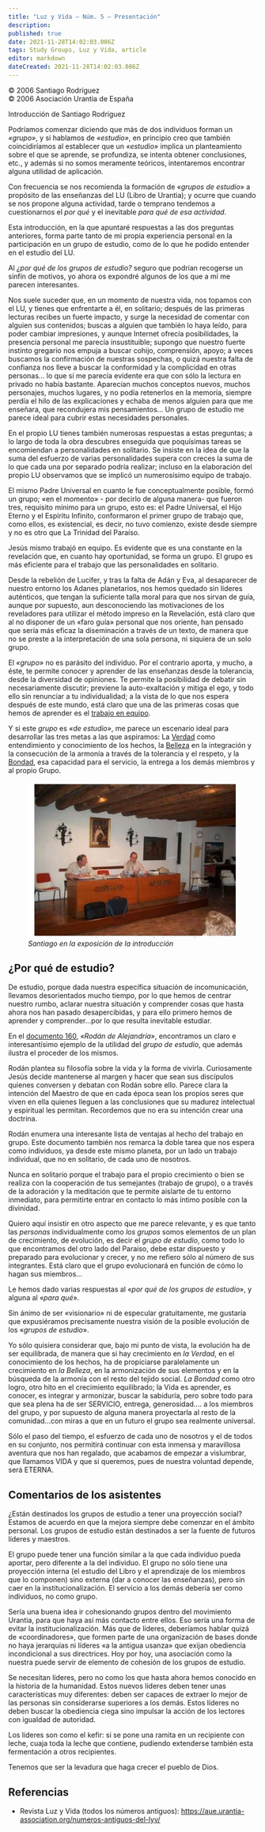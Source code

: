 ```yaml
---
title: "Luz y Vida — Núm. 5 — Presentación"
description: 
published: true
date: 2021-11-28T14:02:03.086Z
tags: Study Groups, Luz y Vida, article
editor: markdown
dateCreated: 2021-11-28T14:02:03.086Z
---
```


<p class="v-card v-sheet theme--light grey lighten-3 px-2">© 2006 Santiago Rodríguez<br>© 2006 Asociación Urantia de España</p>

Introducción de Santiago Rodríguez

Podríamos comenzar diciendo que más de dos individuos forman un _«grupo»_, y si hablamos de _«estudio»_, en principio creo que también coincidiríamos al establecer que un _«estudio»_ implica un planteamiento sobre el que se aprende, se profundiza, se intenta obtener conclusiones, etc., y además si no somos meramente teóricos, intentaremos encontrar alguna utilidad de aplicación.

Con frecuencia se nos recomienda la formación de «_grupos de estudio_» a propósito de las enseñanzas del LU (Libro de Urantia); y ocurre que cuando se nos propone alguna actividad, tarde o temprano tendemos a cuestionarnos el _por qué_ y el inevitable _para qué de esa actividad_.

Esta introducción, en la que apuntaré respuestas a las dos preguntas anteriores, forma parte tanto de mi propia experiencia personal en la participación en un grupo de estudio, como de lo que he podido entender en el estudio del LU.

Al _¿por qué de los grupos de estudio?_ seguro que podrían recogerse un sinfín de motivos, yo ahora os expondré algunos de los que a mí me parecen interesantes.

Nos suele suceder que, en un momento de nuestra vida, nos topamos con el LU, y tienes que enfrentarte a él, en solitario; después de las primeras lecturas recibes un fuerte impacto, y surge la necesidad de comentar con alguien sus contenidos; buscas a alguien que también lo haya leído, para poder cambiar impresiones, y aunque Internet ofrecía posibilidades, la presencia personal me parecía insustituible; supongo que nuestro fuerte instinto gregario nos empuja a buscar cohijo, comprensión, apoyo; a veces buscamos la confirmación de nuestras sospechas, o quizá nuestra falta de confianza nos lleve a buscar la conformidad y la complicidad en otras personas... lo que sí me parecía evidente era que con sólo la lectura en privado no había bastante. Aparecían muchos conceptos nuevos, muchos personajes, muchos lugares, y no podía retenerlos en la memoria, siempre perdía el hilo de las explicaciones y echaba de menos alguien para que me enseñara, que recondujera mis pensamientos... Un grupo de estudio me parece ideal para cubrir estas necesidades personales.

En el propio LU tienes también numerosas respuestas a estas preguntas; a lo largo de toda la obra descubres enseguida que poquísimas tareas se encomiendan a personalidades en solitario. Se insiste en la idea de que la suma del esfuerzo de varias personalidades supera con creces la suma de lo que cada una por separado podría realizar; incluso en la elaboración del propio LU observamos que se implicó un numerosísimo equipo de trabajo.

El mismo Padre Universal en cuanto le fue conceptualmente posible, formó un grupo; «en el momento» - por decirlo de alguna manera- que fueron tres, requisito mínimo para un grupo, esto es: el Padre Universal, el Hijo Eterno y el Espíritu Infinito, conformaron el primer grupo de trabajo que, como ellos, es existencial, es decir, no tuvo comienzo, existe desde siempre y no es otro que La Trinidad del Paraíso.

Jesús mismo trabajó en equipo. Es evidente que es una constante en la revelación que, en cuanto hay oportunidad, se forma un grupo. El grupo es más eficiente para el trabajo que las personalidades en solitario.

Desde la rebelión de Lucifer, y tras la falta de Adán y Eva, al desaparecer de nuestro entorno los Adanes planetarios, nos hemos quedado sin líderes auténticos, que tengan la suficiente talla moral para que nos sirvan de guía, aunque por supuesto, aun desconociendo las motivaciones de los reveladores para utilizar el método impreso en la Revelación, está claro que al no disponer de un «faro guía» personal que nos oriente, han pensado que sería más eficaz la diseminación a través de un texto, de manera que no se preste a la interpretación de una sola persona, ni siquiera de un solo grupo.

El _«grupo»_ no es parásito del individuo. Por el contrario aporta, y mucho, a éste, te permite conocer y aprender de las enseñanzas desde la tolerancia, desde la diversidad de opiniones. Te permite la posibilidad de debatir sin necesariamente discutir; previene la auto-exaltación y mitiga el ego, y todo ello sin renunciar a tu individualidad; a la vista de lo que nos espera después de este mundo, está claro que una de las primeras cosas que hemos de aprender es el <ins>trabajo en equipo</ins>.

Y si este _grupo_ es _«de estudio»_, me parece un escenario ideal para desarrollar las tres metas a las que aspiramos: La <ins>Verdad</ins> como entendimiento y conocimiento de los hechos, la <ins>Belleza</ins> en la integración y la consecución de la armonía a través de la tolerancia y el respeto, y la <ins>Bondad</ins>, esa capacidad para el servicio, la entrega a los demás miembros y al propio Grupo.

<figure id="Figure_1" class="image urantiapedia">
<img src="/image/article/Luz_y_Vida/LyV5/02.jpg">
<figcaption><em>Santiago en la exposición de la introducción</em></figcaption>
</figure>

## ¿Por qué de estudio?

De estudio, porque dada nuestra específica situación de incomunicación, llevamos desorientados mucho tiempo, por lo que hemos de centrar nuestro rumbo, aclarar nuestra situación y comprender cosas que hasta ahora nos han pasado desapercibidas, y para ello primero hemos de aprender y comprender...por lo que resulta inevitable estudiar.

En el [documento 160](/es/The_Urantia_Book/160#), _«Rodán de Alejandría»_, encontramos un claro e interesantísimo ejemplo de la utilidad del _grupo de estudio_, que además ilustra el proceder de los mismos.

Rodán plantea su filosofía sobre la vida y la forma de vivirla. Curiosamente Jesús decide mantenerse al margen y hacer que sean sus discípulos quienes conversen y debatan con Rodán sobre ello. Parece clara la intención del Maestro de que en cada época sean los propios seres que viven en ella quienes lleguen a las conclusiones que su madurez intelectual y espiritual les permitan. Recordemos que no era su intención crear una doctrina.

Rodán enumera una interesante lista de ventajas al hecho del trabajo en grupo. Este documento también nos remarca la doble tarea que nos espera como individuos, ya desde este mismo planeta, por un lado un trabajo individual, que no en solitario, de cada uno de nosotros.

Nunca en solitario porque el trabajo para el propio crecimiento o bien se realiza con la cooperación de tus semejantes (trabajo de grupo), o a través de la adoración y la meditación que te permite aislarte de tu entorno inmediato, para permitirte entrar en contacto lo más íntimo posible con la divinidad.

Quiero aquí insistir en otro aspecto que me parece relevante, y es que tanto las _personas_ individualmente como _los grupos_ somos elementos de un plan de crecimiento, de evolución, es decir el _grupo de estudio_, como todo lo que encontramos del otro lado del Paraíso, debe estar dispuesto y preparado para evolucionar y crecer, y no me refiero sólo al número de sus integrantes. Está claro que el grupo evolucionará en función de cómo lo hagan sus miembros...

Le hemos dado varias respuestas al «_por qué de los grupos de estudio_», y alguna al «_para qué_».

Sin ánimo de ser «visionario» ni de especular gratuitamente, me gustaría que expusiéramos precisamente nuestra visión de la posible evolución de los «_grupos de estudio_».

Yo sólo quisiera considerar que, bajo mi punto de vista, la evolución ha de ser equilibrada, de manera que si hay crecimiento en _la Verdad_, en el conocimiento de los hechos, ha de propiciarse paralelamente un crecimiento en _la Belleza_, en la armonización de sus elementos y en la búsqueda de la armonía con el resto del tejido social. _La Bondad_ como otro logro, otro hito en el crecimiento equilibrado; la Vida es aprender, es conocer, es integrar y armonizar, buscar la sabiduría, pero sobre todo para que sea plena ha de ser SERVICIO, entrega, generosidad.... a los miembros del grupo, y por supuesto de alguna manera proyectarla al resto de la comunidad...con miras a que en un futuro el grupo sea realmente universal.

Sólo el paso del tiempo, el esfuerzo de cada uno de nosotros y el de todos en su conjunto, nos permitirá continuar con esta inmensa y maravillosa aventura que nos han regalado, que acabamos de empezar a vislumbrar, que llamamos VIDA y que si queremos, pues de nuestra voluntad depende, será ETERNA.

## Comentarios de los asistentes

¿Están destinados los grupos de estudio a tener una proyección social? Estamos de acuerdo en que la mejora siempre debe comenzar en el ámbito personal. Los grupos de estudio están destinados a ser la fuente de futuros líderes y maestros.

El grupo puede tener una función similar a la que cada individuo pueda aportar, pero diferente a la del individuo. El grupo no sólo tiene una proyección interna (el estudio del Libro y el aprendizaje de los miembros que lo componen) sino externa (dar a conocer las enseñanzas), pero sin caer en la institucionalización. El servicio a los demás debería ser como individuos, no como grupo.

Sería una buena idea ir cohesionando grupos dentro del movimiento Urantia, para que haya así más contacto entre ellos. Eso sería una forma de evitar la institucionalización. Más que de líderes, deberíamos hablar quizá de «coordinadores», que formen parte de una organización de bases donde no haya jerarquías ni líderes «a la antigua usanza» que exijan obediencia incondicional a sus directrices. Hoy por hoy, una asociación como la nuestra puede servir de elemento de cohesión de los grupos de estudio. 

Se necesitan líderes, pero no como los que hasta ahora hemos conocido en la historia de la humanidad. Estos nuevos líderes deben tener unas características muy diferentes: deben ser capaces de extraer lo mejor de las personas sin considerarse superiores a los demás. Estos líderes no deben buscar la obediencia ciega sino impulsar la acción de los lectores con igualdad de autoridad. 

Los líderes son como el kefir: si se pone una ramita en un recipiente con leche, cuaja toda la leche que contiene, pudiendo extenderse también esta fermentación a otros recipientes.

Tenemos que ser la levadura que haga crecer el pueblo de Dios.

## Referencias

- Revista Luz y Vida (todos los números antiguos): https://aue.urantia-association.org/numeros-antiguos-del-lyv/